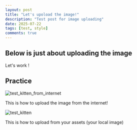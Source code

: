 ```yaml
---
layout: post
title: "Let's upoload the image!"
description: "Test post for image uploading"
date: 2025-07-22
tags: [test, style]
comments: true
---
```


Below is just about uploading the image
---
Let's work !


## Practice

![test_kitten_from_internet](https://i.etsystatic.com/45893541/r/il/545bc4/6453954482/il_1080xN.6453954482_q062.jpg)


This is how to upload the image from the internet!

![test_kitten](https://khanhduy1508-hkd.github.io/paper-jekyll-theme/assets/images/meo2.jpg)

This is how to upload from your assets (your local image)

